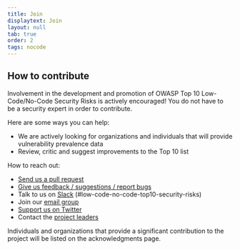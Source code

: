 ```yaml
---
title: Join
displaytext: Join
layout: null
tab: true
order: 2
tags: nocode
---
```


## How to contribute

Involvement in the development and promotion of OWASP Top 10 Low-Code/No-Code Security Risks is actively encouraged!
You do not have to be a security expert in order to contribute. 

Here are some ways you can help:

- We are actively looking for organizations and individuals that will provide vulnerability prevalence data
- Review, critic and suggest improvements to the Top 10 list 

How to reach out:

- [Send us a pull request](https://github.com/OWASP/www-project-top-10-low-code-no-code-security-risks/pulls)
- [Give us feedback / suggestions / report bugs](https://github.com/OWASP/www-project-top-10-low-code-no-code-security-risks/issues)
- Talk to us on [Slack](https://owasp.slack.com/archives/C02C6RU6G10) (#low-code-no-code-top10-security-risks)
- Join our [email group](https://groups.google.com/g/owasp-no-code-low-code)
- [Support us on Twitter](https://twitter.com/OWASPNoCode)
- Contact the [project leaders](mailto:michaelb@zenity.io)

Individuals and organizations that provide a significant contribution to the project will be listed on the acknowledgments page.
